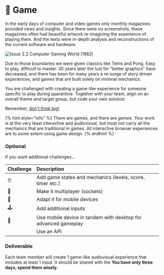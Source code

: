 # 🥈 Game

In the early days of computer and video games only monthly magazines provided news and insights. Since there were no screenshots, these magazines often had beautiful artwork re-imagining the experience of playing them. And the texts were in-depth analysis and reconstructions of the current software and hardware. 

![Issue 2.2 Computer Gaming World \(1982\)](http://www.cgwmuseum.org/galleries/images/cgw_2.2-01.jpg)

Due to those boundaries we were given classics like Tetris and Pong. Easy to play, difficult to master. 30 years later the lust for "better graphics" have decreased, and there has been for many years a re-surge of story driven experiences, and games that are built solely on minimal mechanics.

You are challenged with creating a game-like experience for someone specific to play during quarantine. Together with your team, align on an overall theme and target group, but code your own solution.

Remember, [don't think big!](https://blog.prototypr.io/dont-think-big-5ca8e7dd8b3d#.fcx0aw7el)

{% hint style="info" %}
There are games, and there are _games_. Your work is at the very least interactive and audiovisual, but must not carry all the mechanics that are traditional in games. All interactive browser experiences are to some extent using game design.
{% endhint %}

### Optional

If  you want additional challenges…

| Challenge | Description |
| :--- | :--- |
| ⏰ | Add game states and mechanics \(levels, score, timer etc.\) |
| 🤼 | Make it multiplayer \(sockets\) |
| 📱 | Adapt it for mobile devices |
| 🕹️ | Add additional inputs |
| 📱 | Use mobile device in tandem with desktop for advanced gameplay |
|  | Use an API |

### Deliverable

Each team member will create 1 game-like audiovisual experience that includes at least 1 input. It should be shared with the  **You have only three days, spend them wisely.**



